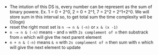 #
- The intution of this DS is, every number can be represent as the sum of binary powere. Ex. 1 = 0 + 2^0, 2 = 0 + 2^1, 7 = 2^2 + 2^1+2^0. We will store sum in this interval so, to get total sum the time complexity will be O(logn)
- reset the right most set is `n -= n & (-n)` or `x & (x -1)`
- `n -= n & (-n)` means - and `n` with `2s complement of n` then substrack from `n` which will give the next parent element
- `n + n & (-n)` means `& n` with `2s complement of n` then sum with `n` which will give the next element to update